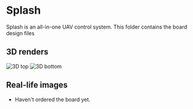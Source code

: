 # Splash

Splash is an all-in-one UAV control system. This folder contains the board design files

## 3D renders

![3D top](/Splash.documentation/Splash3D.top.png)
![3D bottom](/Splash.documentation/Splash3D.bottom.png)

## Real-life images

-   Haven't ordered the board yet.
